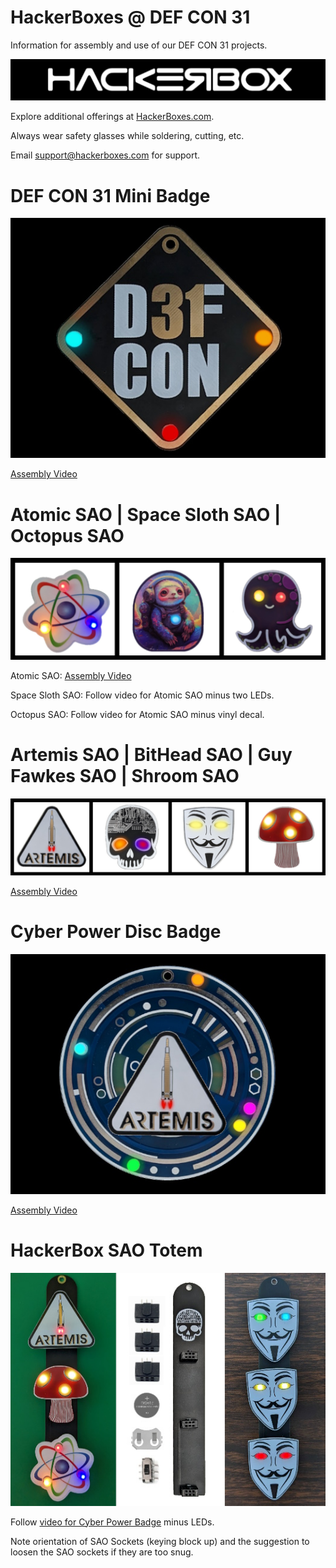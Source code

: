 # HackerBoxes @ DEF CON 31
Information for assembly and use of our DEF CON 31 projects.

![HackerBoxes Logo](hackerbox.jpg)

Explore additional offerings at [HackerBoxes.com](https://hackerboxes.com/).

Always wear safety glasses while soldering, cutting, etc.

Email support@hackerboxes.com for support.

# DEF CON 31 Mini Badge
![DEF CON 31 Mini Badge](dc31minibadge.jpg)

[Assembly Video](https://youtu.be/Z-F3ssX81bQ)

# Atomic SAO | Space Sloth SAO | Octopus SAO
![SAOs with Through Hole LEDs](thSAOs.jpg)

Atomic SAO: [Assembly Video](https://youtu.be/AWy_B6K0opY)

Space Sloth SAO: Follow video for Atomic SAO minus two LEDs.

Octopus SAO: Follow video for Atomic SAO minus vinyl decal.

# Artemis SAO | BitHead SAO | Guy Fawkes SAO | Shroom SAO
![SAOs with SMD LEDs](smdSAOs.jpg)

[Assembly Video](https://youtu.be/MpOPoPlyInA)

# Cyber Power Disc Badge
![Cyber Power Disc Badge](cyberpowerbadge.jpg)

[Assembly Video](https://youtu.be/pNXoxo7XWYw)

# HackerBox SAO Totem
![HackerBox SAO Totem](totem.jpg)

Follow [video for Cyber Power Badge](https://youtu.be/pNXoxo7XWYw) minus LEDs.

Note orientation of SAO Sockets (keying block up) and the suggestion to loosen the SAO sockets if they are too snug.
